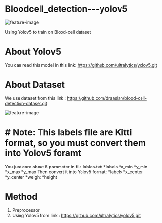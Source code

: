 # Bloodcell_detection---yolov5

![feature-image](https://news.harvard.edu/wp-content/uploads/2015/10/red_blood_cells_605.jpg)

Using Yolov5 to train on Blood-cell dataset

# About Yolov5
You can read this model in this link: https://github.com/ultralytics/yolov5.git

# About Dataset
We use dataset from this link : https://github.com/draaslan/blood-cell-detection-dataset.git

![feature-image]('blob:https://www.messenger.com/72d5cb5b-cf82-4db0-9215-e594595a50ae')

# # Note: This labels file are Kitti format, so you must convert them into Yolov5 foramt
  You just care about 5 parameter in file lables.txt: *labels *x_min *y_min *x_max *y_max
  Then convert it into Yolov5 format: *labels *x_center *y_center *weight *height
 
# Method
 1. Preprocessor
 2. Using Yolov5 from link : https://github.com/ultralytics/yolov5.git
